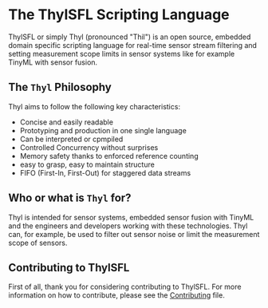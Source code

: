 # The ThylSFL Scripting Language
ThylSFL or simply Thyl (pronounced "Thil") is an open source, embedded domain specific scripting language for real-time sensor stream filtering and setting measurement scope limits in sensor systems like for example TinyML with sensor fusion.

## The `Thyl` Philosophy
Thyl aims to follow the following key characteristics:
- Concise and easily readable
- Prototyping and production in one single language
- Can be interpreted or cpmpiled
- Controlled Concurrency without surprises
- Memory safety thanks to enforced reference counting
- easy to grasp, easy to maintain structure
- FIFO (First-In, First-Out) for staggered data streams

## Who or what is `Thyl`  for?
Thyl is intended for sensor systems, embedded sensor fusion with TinyML and the engineers and developers working with these technologies. Thyl can, for example, be used to filter out sensor noise or limit the measurement scope of sensors. 

## Contributing to ThylSFL
First of all, thank you for considering contributing to ThylSFL. For more information on how to contribute, please see the [Contributing](https://github.com/TheSkyler-Dev/ThylSFL/blob/main/CONTRIBUTING.md) file.
